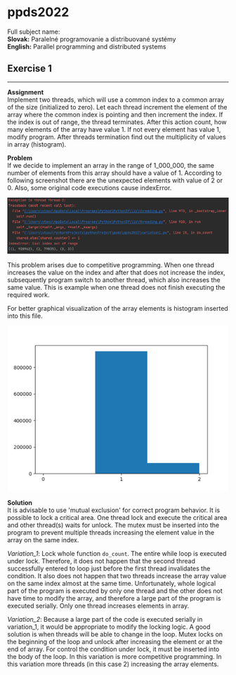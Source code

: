 # ppds2022

Full subject name:  
**Slovak:** Paralelné programovanie a distribuované systémy  
**English:** Parallel programming and distributed systems

Exercise 1
-----------
*******
**Assignment**  
Implement two threads, which will use a common index to a common array of the size (initialized to zero). Let each
thread increment the element of the array where the common index is pointing and then increment the index. If the index
is out of range, the thread terminates. After this action count, how many elements of the array have value 1. If not
every element has value 1, modify program. After threads termination find out the multiplicity of values in array
(histogram).

**Problem**  
If we decide to implement an array in the range of 1_000_000, the same number of elements from this array should have a
value of 1. According to following screenshot there are the unexpected elements with value of 2 or 0. Also, some
original code executions cause indexError.

![problem with threads](images/problem_screen.png)

This problem arises due to competitive programming. When one thread increases the value on the index and after that does
not increase the index, subsequently program switch to another thread, which also increases the same value. This is
example when one thread does not finish executing the required work.

For better graphical visualization of the array elements is histogram inserted into this file.

![histogram](images/problem_histogram.png)

**Solution**  
It is advisable to use 'mutual exclusion' for correct program behavior. It is possible to lock a critical area. One
thread lock and execute the critical area and other thread(s) waits for unlock. The mutex must be inserted into the
program to prevent multiple threads increasing the element value in the array on the same index.

*Variation_1*:
Lock whole function `do_count`. The entire while loop is executed under lock. Therefore, it does not happen that the
second thread successfully entered to loop just before the first thread invalidates the condition. It also does not
happen that two threads increase the array value on the same index almost at the same time. Unfortunately, whole logical
part of the program is executed by only one thread and the other does not have time to modify the array, and therefore a
large part of the program is executed serially. Only one thread increases elements in array.

*Variation_2*:
Because a large part of the code is executed serially in variation_1, it would be appropriate to modify the locking
logic. A good solution is when threads will be able to change in the loop. Mutex locks on the beginning of the loop and
unlock after increasing the element or at the end of array. For control the condition under lock, it must be inserted
into the body of the loop. In this variation is more competitive programming. In this variation more threads (in this
case 2) increasing the array elements.   